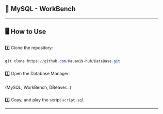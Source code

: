 **<h2>🥇 MySQL - WorkBench</h2>**

---

**<h2>🖥️ How to Use</h2>**

###

1️⃣ Clone the repository:

###
```powershell 
git clone https://github.com/Kauan19-hub/DataBase.git
```
###

2️⃣ Open the Database Manager:

###

(MySQL, WorkBench, DBeaver...)

###

3️⃣ Copy, and play the script `script.sql`

---


